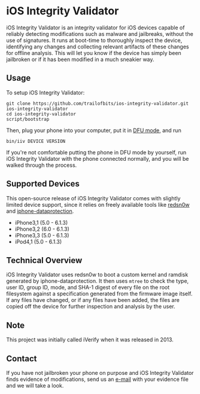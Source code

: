 # iOS Integrity Validator

iOS Integrity Validator is an integrity validator for iOS devices capable of reliably detecting
modifications such as malware and jailbreaks, without the use of signatures. It
runs at boot-time to thoroughly inspect the device, identifying any changes and
collecting relevant artifacts of these changes for offline analysis.  This will
let you know if the device has simply been jailbroken or if it has been
modified in a much sneakier way.

## Usage

To setup iOS Integrity Validator:

    git clone https://github.com/trailofbits/ios-integrity-validator.git ios-integrity-validator
    cd ios-integrity-validator
    script/bootstrap

Then, plug your phone into your computer, put it in [DFU
mode](http://theiphonewiki.com/wiki/DFU_Mode), and run

    bin/iiv DEVICE VERSION

If you're not comfortable putting the phone in DFU mode by yourself, run
iOS Integrity Validator with the phone connected normally, and you will be walked through the
process.

## Supported Devices

This open-source release of iOS Integrity Validator comes with slightly limited device support,
since it relies on freely available tools like [redsn0w](http://www.redsn0w.us)
and [iphone-dataprotection](http://code.google.com/p/iphone-dataprotection/).

* iPhone3,1 (5.0 - 6.1.3)
* iPhone3,2 (6.0 - 6.1.3)
* iPhone3,3 (5.0 - 6.1.3)
* iPod4,1   (5.0 - 6.1.3)

## Technical Overview

iOS Integrity Validator uses redsn0w to boot a custom kernel and ramdisk generated by
iphone-dataprotection. It then uses `mtree` to check the type, user ID, group
ID, mode, and SHA-1 digest of every file on the root filesystem against a
specification generated from the firmware image itself. If any files have
changed, or if any files have been added, the files are copied off the device
for further inspection and analysis by the user.

## Note
This project was initially called iVerify when it was released in 2013.

## Contact

If you have not jailbroken your phone on purpose and iOS Integrity Validator finds evidence of
modifications, send us an [e-mail](mailto:opensource@trailofbits.com) with your
evidence file and we will take a look.
